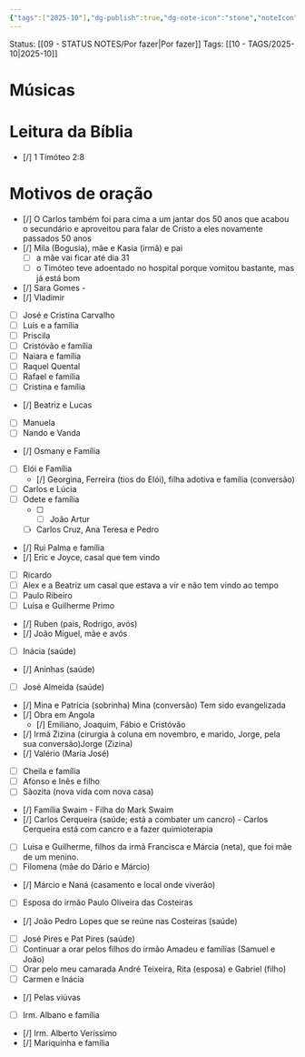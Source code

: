 ```yaml
---
{"tags":["2025-10"],"dg-publish":true,"dg-note-icon":"stone","noteIcon":"stone","permalink":"/06-daily-weekly-tasks/estudo-biblico-29-10-2025/","dgPassFrontmatter":true,"created":"2025-10-27T08:39:47.366+00:00","updated":"2025-10-29T18:48:22.108+00:00"}
---
```


Status: [[09 - STATUS NOTES/Por fazer\|Por fazer]]
Tags: [[10 - TAGS/2025-10\|2025-10]]
 
# Músicas


# Leitura da Bíblia 
- [/] 1 Timóteo 2:8

# Motivos de oração 

- [/] O Carlos também foi para cima a um jantar dos 50 anos que acabou o secundário e aproveitou para falar de Cristo a eles novamente passados 50 anos
- [/] Mila (Bogusia), mãe e Kasia (irmã) e pai
	- [ ] a mãe vai ficar até dia 31
	- [ ] o Timóteo teve adoentado no hospital porque vomitou bastante, mas já está bom
- [/] Sara Gomes - 
- [/] Vladimir
- [ ] José e Cristina Carvalho
- [ ] Luís e a família
- [ ] Priscila
- [ ] Cristóvão e família
- [ ] Naiara e família
- [ ] Raquel Quental
- [ ] Rafael e família
- [ ] Cristina e família
- [/] Beatriz e Lucas
- [ ] Manuela
- [ ] Nando e Vanda
- [/] Osmany e Família 
- [ ] Elói e Família
	- [/] Georgina, Ferreira (tios do Elói), filha adotiva e família (conversão)
- [ ] Carlos e Lúcia
- [ ] Odete e família
	- [ ] - [ ] João Artur 
	- [ ] Carlos Cruz, Ana Teresa e Pedro 
- [/] Rui Palma e família 
- [/] Eric e Joyce, casal que tem vindo
- [ ] Ricardo 
- [ ] Alex e a Beatriz um casal que estava a vir e não tem vindo ao tempo
- [ ] Paulo Ribeiro 
- [ ] Luísa e Guilherme Primo 
- [/] Ruben (pais, Rodrigo, avós)
- [/] João Miguel, mãe e avós
- [ ] Inácia (saúde) 
- [/] Aninhas (saúde) 
- [ ] José Almeida (saúde) 
- [/] Mina e Patrícia (sobrinha) Mina (conversão) Tem sido evangelizada 
- [/] Obra em Angola
	- [/] Emiliano, Joaquim, Fábio e Cristóvão
- [/] Irmã Zizina (cirurgia à coluna em novembro, e marido, Jorge, pela sua conversão)Jorge (Zizina) 
- [/] Valério (Maria José) 
- [ ] Cheila e família 
- [ ] Afonso e Inês e filho 
- [ ] Sãozita (nova vida com nova casa)
- [/] Família Swaim - Filha do Mark Swaim 
- [/] Carlos Cerqueira (saúde; está a combater um cancro) - Carlos Cerqueira está com cancro e a fazer quimioterapia 
- [ ] Luisa e Guilherme, filhos da irmã Francisca e Márcia (neta), que foi mãe de um menino. 
- [ ] Filomena (mãe do Dário e Márcio) 
- [/] Márcio e Naná (casamento e local onde viverão) 
- [ ] Esposa do irmão Paulo Oliveira das Costeiras 
- [/] João Pedro Lopes que se reúne nas Costeiras (saúde) 
- [ ] José Pires e Pat Pires (saúde) 
- [ ] Continuar a orar pelos filhos do irmão Amadeu e famílias (Samuel e João) 
- [ ] Orar pelo meu camarada André Teixeira, Rita (esposa) e Gabriel (filho)
- [ ] Carmen e Inácia 
- [/] Pelas viúvas
- [ ] Irm. Albano e família 
- [/] Irm. Alberto Veríssimo  
- [/] Mariquinha e família